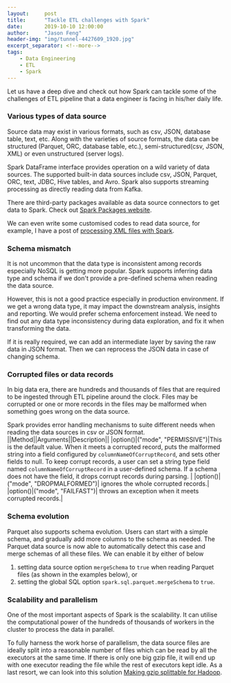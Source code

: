 ```yaml
---
layout:     post
title:      "Tackle ETL challenges with Spark"
date:       2019-10-10 12:00:00
author:     "Jason Feng"
header-img: "img/tunnel-4427609_1920.jpg"
excerpt_separator: <!--more-->
tags:
    - Data Engineering
    - ETL
    - Spark
---
```

Let us have a deep dive and check out how Spark can tackle some of the challenges of ETL pipeline that a data engineer is facing in his/her daily life.
<!--more-->
### Various types of data source
Source data may exist in various formats, such as csv, JSON, database table, text, etc. Along with the varieties of source formats, the data can be structured (Parquet, ORC, database table, etc.), semi-structured(csv, JSON, XML) or even unstructured (server logs).

Spark DataFrame interface provides operation on a wild variety of data sources. The supported built-in data sources include csv, JSON, Parquet, ORC, text, JDBC, Hive tables, and Avro. Spark also supports streaming processing as directly reading data from Kafka.

There are third-party packages available as data source connectors to get data to Spark. Check out [Spark Packages website](https://spark-packages.org/?q=tags%3A%22Data%20Sources%22).

We can even write some customised codes to read data source, for example, I have a post of [processing XML files with Spark](https://q15928.github.io/2019/07/14/parse-xml/).

### Schema mismatch
It is not uncommon that the data type is inconsistent among records especially NoSQL is getting more popular. Spark supports inferring data type and schema if we don't provide a pre-defined schema when reading the data source.

However, this is not a good practice especially in production environment. If we get a wrong data type, it may impact the downstream analysis, insights and reporting. We would prefer schema enforcement instead. We need to find out any data type inconsistency during data exploration, and fix it when transforming the data.

If it is really required, we can add an intermediate layer by saving the raw data in JSON format. Then we can reprocess the JSON data in case of changing schema.

### Corrupted files or data records
In big data era, there are hundreds and thousands of files that are required to be ingested through ETL pipeline around the clock. Files may be corrupted or one or more records in the files may be malformed when something goes wrong on the data source.

Spark provides error handling mechanisms to suite different needs when reading the data sources in csv or JSON format.
||Method||Arguments||Description||
|option()|("mode", "PERMISSIVE")|This is the default value. When it meets a corrupted record, puts the malformed string into a field configured by `columnNameOfCorruptRecord`, and sets other fields to null. To keep corrupt records, a user can set a string type field named `columnNameOfCorruptRecord` in a user-defined schema. If a schema does not have the field, it drops corrupt records during parsing. |
|option()|("mode", "DROPMALFORMED")| ignores the whole corrupted records.|
|option()|("mode", "FAILFAST")| throws an exception when it meets corrupted records.|

### Schema evolution
Parquet also supports schema evolution. Users can start with a simple schema, and gradually add more columns to the schema as needed. The Parquet data source is now able to automatically detect this case and merge schemas of all these files. We can enable it by either of below

1. setting data source option `mergeSchema` to `true` when reading Parquet files (as shown in the examples below), or
2. setting the global SQL option `spark.sql.parquet.mergeSchema` to `true`.

### Scalability and parallelism
One of the most important aspects of Spark is the scalability. It can utilise the computational power of the hundreds of thousands of workers in the cluster to process the data in parallel.

To fully harness the work horse of parallelism, the data source files are ideally split into a reasonable number of files which can be read by all the executors at the same time. If there is only one big gzip file, it will end up with one executor reading the file while the rest of executors kept idle. As a last resort, we can look into this solution [Making gzip splittable for Hadoop](https://github.com/nielsbasjes/splittablegzip).